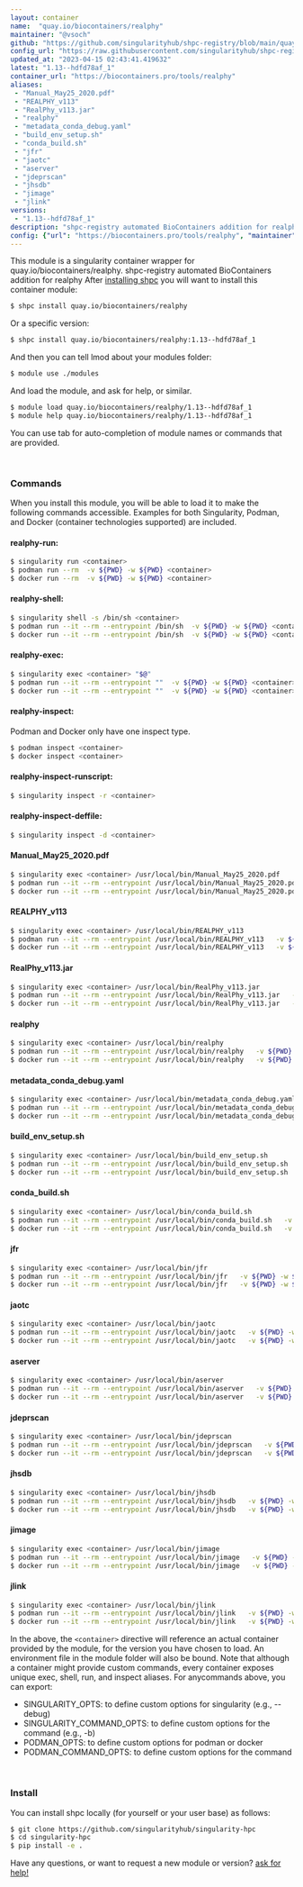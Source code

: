 ```yaml
---
layout: container
name:  "quay.io/biocontainers/realphy"
maintainer: "@vsoch"
github: "https://github.com/singularityhub/shpc-registry/blob/main/quay.io/biocontainers/realphy/container.yaml"
config_url: "https://raw.githubusercontent.com/singularityhub/shpc-registry/main/quay.io/biocontainers/realphy/container.yaml"
updated_at: "2023-04-15 02:43:41.419632"
latest: "1.13--hdfd78af_1"
container_url: "https://biocontainers.pro/tools/realphy"
aliases:
 - "Manual_May25_2020.pdf"
 - "REALPHY_v113"
 - "RealPhy_v113.jar"
 - "realphy"
 - "metadata_conda_debug.yaml"
 - "build_env_setup.sh"
 - "conda_build.sh"
 - "jfr"
 - "jaotc"
 - "aserver"
 - "jdeprscan"
 - "jhsdb"
 - "jimage"
 - "jlink"
versions:
 - "1.13--hdfd78af_1"
description: "shpc-registry automated BioContainers addition for realphy"
config: {"url": "https://biocontainers.pro/tools/realphy", "maintainer": "@vsoch", "description": "shpc-registry automated BioContainers addition for realphy", "latest": {"1.13--hdfd78af_1": "sha256:fcbcfd71a0f49ec4e122fb0b329fae5be85f44735a0596cdc033968d680f0503"}, "tags": {"1.13--hdfd78af_1": "sha256:fcbcfd71a0f49ec4e122fb0b329fae5be85f44735a0596cdc033968d680f0503"}, "docker": "quay.io/biocontainers/realphy", "aliases": {"Manual_May25_2020.pdf": "/usr/local/bin/Manual_May25_2020.pdf", "REALPHY_v113": "/usr/local/bin/REALPHY_v113", "RealPhy_v113.jar": "/usr/local/bin/RealPhy_v113.jar", "realphy": "/usr/local/bin/realphy", "metadata_conda_debug.yaml": "/usr/local/bin/metadata_conda_debug.yaml", "build_env_setup.sh": "/usr/local/bin/build_env_setup.sh", "conda_build.sh": "/usr/local/bin/conda_build.sh", "jfr": "/usr/local/bin/jfr", "jaotc": "/usr/local/bin/jaotc", "aserver": "/usr/local/bin/aserver", "jdeprscan": "/usr/local/bin/jdeprscan", "jhsdb": "/usr/local/bin/jhsdb", "jimage": "/usr/local/bin/jimage", "jlink": "/usr/local/bin/jlink"}}
---
```


This module is a singularity container wrapper for quay.io/biocontainers/realphy.
shpc-registry automated BioContainers addition for realphy
After [installing shpc](#install) you will want to install this container module:


```bash
$ shpc install quay.io/biocontainers/realphy
```

Or a specific version:

```bash
$ shpc install quay.io/biocontainers/realphy:1.13--hdfd78af_1
```

And then you can tell lmod about your modules folder:

```bash
$ module use ./modules
```

And load the module, and ask for help, or similar.

```bash
$ module load quay.io/biocontainers/realphy/1.13--hdfd78af_1
$ module help quay.io/biocontainers/realphy/1.13--hdfd78af_1
```

You can use tab for auto-completion of module names or commands that are provided.

<br>

### Commands

When you install this module, you will be able to load it to make the following commands accessible.
Examples for both Singularity, Podman, and Docker (container technologies supported) are included.

#### realphy-run:

```bash
$ singularity run <container>
$ podman run --rm  -v ${PWD} -w ${PWD} <container>
$ docker run --rm  -v ${PWD} -w ${PWD} <container>
```

#### realphy-shell:

```bash
$ singularity shell -s /bin/sh <container>
$ podman run --it --rm --entrypoint /bin/sh  -v ${PWD} -w ${PWD} <container>
$ docker run --it --rm --entrypoint /bin/sh  -v ${PWD} -w ${PWD} <container>
```

#### realphy-exec:

```bash
$ singularity exec <container> "$@"
$ podman run --it --rm --entrypoint ""  -v ${PWD} -w ${PWD} <container> "$@"
$ docker run --it --rm --entrypoint ""  -v ${PWD} -w ${PWD} <container> "$@"
```

#### realphy-inspect:

Podman and Docker only have one inspect type.

```bash
$ podman inspect <container>
$ docker inspect <container>
```

#### realphy-inspect-runscript:

```bash
$ singularity inspect -r <container>
```

#### realphy-inspect-deffile:

```bash
$ singularity inspect -d <container>
```


#### Manual_May25_2020.pdf

```bash
$ singularity exec <container> /usr/local/bin/Manual_May25_2020.pdf
$ podman run --it --rm --entrypoint /usr/local/bin/Manual_May25_2020.pdf   -v ${PWD} -w ${PWD} <container> -c " $@"
$ docker run --it --rm --entrypoint /usr/local/bin/Manual_May25_2020.pdf   -v ${PWD} -w ${PWD} <container> -c " $@"
```


#### REALPHY_v113

```bash
$ singularity exec <container> /usr/local/bin/REALPHY_v113
$ podman run --it --rm --entrypoint /usr/local/bin/REALPHY_v113   -v ${PWD} -w ${PWD} <container> -c " $@"
$ docker run --it --rm --entrypoint /usr/local/bin/REALPHY_v113   -v ${PWD} -w ${PWD} <container> -c " $@"
```


#### RealPhy_v113.jar

```bash
$ singularity exec <container> /usr/local/bin/RealPhy_v113.jar
$ podman run --it --rm --entrypoint /usr/local/bin/RealPhy_v113.jar   -v ${PWD} -w ${PWD} <container> -c " $@"
$ docker run --it --rm --entrypoint /usr/local/bin/RealPhy_v113.jar   -v ${PWD} -w ${PWD} <container> -c " $@"
```


#### realphy

```bash
$ singularity exec <container> /usr/local/bin/realphy
$ podman run --it --rm --entrypoint /usr/local/bin/realphy   -v ${PWD} -w ${PWD} <container> -c " $@"
$ docker run --it --rm --entrypoint /usr/local/bin/realphy   -v ${PWD} -w ${PWD} <container> -c " $@"
```


#### metadata_conda_debug.yaml

```bash
$ singularity exec <container> /usr/local/bin/metadata_conda_debug.yaml
$ podman run --it --rm --entrypoint /usr/local/bin/metadata_conda_debug.yaml   -v ${PWD} -w ${PWD} <container> -c " $@"
$ docker run --it --rm --entrypoint /usr/local/bin/metadata_conda_debug.yaml   -v ${PWD} -w ${PWD} <container> -c " $@"
```


#### build_env_setup.sh

```bash
$ singularity exec <container> /usr/local/bin/build_env_setup.sh
$ podman run --it --rm --entrypoint /usr/local/bin/build_env_setup.sh   -v ${PWD} -w ${PWD} <container> -c " $@"
$ docker run --it --rm --entrypoint /usr/local/bin/build_env_setup.sh   -v ${PWD} -w ${PWD} <container> -c " $@"
```


#### conda_build.sh

```bash
$ singularity exec <container> /usr/local/bin/conda_build.sh
$ podman run --it --rm --entrypoint /usr/local/bin/conda_build.sh   -v ${PWD} -w ${PWD} <container> -c " $@"
$ docker run --it --rm --entrypoint /usr/local/bin/conda_build.sh   -v ${PWD} -w ${PWD} <container> -c " $@"
```


#### jfr

```bash
$ singularity exec <container> /usr/local/bin/jfr
$ podman run --it --rm --entrypoint /usr/local/bin/jfr   -v ${PWD} -w ${PWD} <container> -c " $@"
$ docker run --it --rm --entrypoint /usr/local/bin/jfr   -v ${PWD} -w ${PWD} <container> -c " $@"
```


#### jaotc

```bash
$ singularity exec <container> /usr/local/bin/jaotc
$ podman run --it --rm --entrypoint /usr/local/bin/jaotc   -v ${PWD} -w ${PWD} <container> -c " $@"
$ docker run --it --rm --entrypoint /usr/local/bin/jaotc   -v ${PWD} -w ${PWD} <container> -c " $@"
```


#### aserver

```bash
$ singularity exec <container> /usr/local/bin/aserver
$ podman run --it --rm --entrypoint /usr/local/bin/aserver   -v ${PWD} -w ${PWD} <container> -c " $@"
$ docker run --it --rm --entrypoint /usr/local/bin/aserver   -v ${PWD} -w ${PWD} <container> -c " $@"
```


#### jdeprscan

```bash
$ singularity exec <container> /usr/local/bin/jdeprscan
$ podman run --it --rm --entrypoint /usr/local/bin/jdeprscan   -v ${PWD} -w ${PWD} <container> -c " $@"
$ docker run --it --rm --entrypoint /usr/local/bin/jdeprscan   -v ${PWD} -w ${PWD} <container> -c " $@"
```


#### jhsdb

```bash
$ singularity exec <container> /usr/local/bin/jhsdb
$ podman run --it --rm --entrypoint /usr/local/bin/jhsdb   -v ${PWD} -w ${PWD} <container> -c " $@"
$ docker run --it --rm --entrypoint /usr/local/bin/jhsdb   -v ${PWD} -w ${PWD} <container> -c " $@"
```


#### jimage

```bash
$ singularity exec <container> /usr/local/bin/jimage
$ podman run --it --rm --entrypoint /usr/local/bin/jimage   -v ${PWD} -w ${PWD} <container> -c " $@"
$ docker run --it --rm --entrypoint /usr/local/bin/jimage   -v ${PWD} -w ${PWD} <container> -c " $@"
```


#### jlink

```bash
$ singularity exec <container> /usr/local/bin/jlink
$ podman run --it --rm --entrypoint /usr/local/bin/jlink   -v ${PWD} -w ${PWD} <container> -c " $@"
$ docker run --it --rm --entrypoint /usr/local/bin/jlink   -v ${PWD} -w ${PWD} <container> -c " $@"
```



In the above, the `<container>` directive will reference an actual container provided
by the module, for the version you have chosen to load. An environment file in the
module folder will also be bound. Note that although a container
might provide custom commands, every container exposes unique exec, shell, run, and
inspect aliases. For anycommands above, you can export:

 - SINGULARITY_OPTS: to define custom options for singularity (e.g., --debug)
 - SINGULARITY_COMMAND_OPTS: to define custom options for the command (e.g., -b)
 - PODMAN_OPTS: to define custom options for podman or docker
 - PODMAN_COMMAND_OPTS: to define custom options for the command

<br>

### Install

You can install shpc locally (for yourself or your user base) as follows:

```bash
$ git clone https://github.com/singularityhub/singularity-hpc
$ cd singularity-hpc
$ pip install -e .
```

Have any questions, or want to request a new module or version? [ask for help!](https://github.com/singularityhub/singularity-hpc/issues)